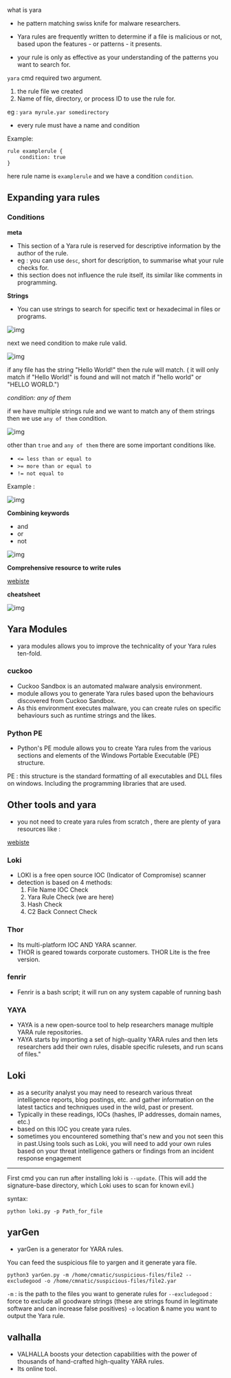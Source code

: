 what is yara

- he pattern matching swiss knife for malware researchers.
-  Yara rules are frequently written to determine if a file is malicious or not, based upon the features - or patterns - it presents.

- your rule is only as effective as your understanding of the patterns you want to search for.

`yara` cmd required two argument.
1. the rule file we created
2. Name of file, directory, or process ID to use the rule for.

eg : `yara myrule.yar somedirectory`


- every rule must have a name and condition

Example:

```
rule examplerule {
	condition: true
}

```

here rule name is `examplerule` and we have a condition `condition`.

## Expanding yara rules

### Conditions 

**meta**

- This section of a Yara rule is reserved for descriptive information by the author of the rule.
- eg : you can use `desc`, short for description, to summarise what your rule checks for. 
- this section does not influence the rule itself, its similar like comments in programming.

**Strings**

- You can use strings to search for specific text or hexadecimal in files or programs.

![img](https://i.imgur.com/TzxFGbd.png)

next we need condition to make rule valid.

![img](https://assets.tryhackme.com/additional/yara/helloworld_checker_con1.png)

if any file has the string "Hello World!" then the rule will match. ( it will only match if "Hello World!" is found and will not match if "hello world" or "HELLO WORLD.")

*condition: any of them*

if we have multiple strings rule and we want to match any of them strings then we use `any of them` condition.

![img](https://i.imgur.com/TGFw8sH.png)

other than `true` and `any of them` there are some important conditions like.

- `<= less than or equal to`
- `>= more than or equal to`
- `!= not equal to`

Example : 

![img](https://assets.tryhackme.com/additional/yara/helloworld_checker.png)

**Combining keywords**

- and 
- or 
- not

![img](https://i.imgur.com/jkADv0i.png)

**Comprehensive resource to write rules**

[webiste](https://yara.readthedocs.io/en/stable/writingrules.html)

**cheatsheet**

![img](https://miro.medium.com/max/875/1*gThGNPenpT-AS-gjr8JCtA.png)


## Yara Modules

- yara modules allows you to improve the technicality of your Yara rules ten-fold.

### cuckoo

- Cuckoo Sandbox is an automated malware analysis environment. 
- module allows you to generate Yara rules based upon the behaviours discovered from Cuckoo Sandbox.
- As this environment executes malware, you can create rules on specific behaviours such as runtime strings and the likes.

### Python PE

- Python's PE module allows you to create Yara rules from the various sections and elements of the Windows Portable Executable (PE) structure.

PE : this structure is the standard formatting of all executables and DLL files on windows. Including the programming libraries that are used. 

## Other tools and yara

- you not need to create yara rules from scratch , there are plenty of yara resources like : 

[webiste](https://github.com/InQuest/awesome-yara)

### Loki

- LOKI is a free open source IOC (Indicator of Compromise) scanner
- detection is based on 4 methods:
	1. File Name IOC Check
    2. Yara Rule Check (we are here)
    3. Hash Check
    4. C2 Back Connect Check

### Thor

- Its multi-platform IOC AND YARA scanner.
- THOR is geared towards corporate customers. THOR Lite is the free version.

### fenrir

- Fenrir is a bash script; it will run on any system capable of running bash

### YAYA

- YAYA is a new open-source tool to help researchers manage multiple YARA rule repositories. 
-  YAYA starts by importing a set of high-quality YARA rules and then lets researchers add their own rules, disable specific rulesets, and run scans of files."

## Loki

- as a security analyst you may need to research various threat intelligence reports, blog postings, etc. and gather information on the latest tactics and techniques used in the wild, past or present. 
- Typically in these readings, IOCs (hashes, IP addresses, domain names, etc.) 
- based on this IOC you create yara rules.
- sometimes you encountered something that's new and you not seen this in past.Using tools such as Loki, you will need to add your own rules based on your threat intelligence gathers or findings from an incident response engagement

***

First cmd you can run after installing loki is `--update`. (This will add the signature-base directory, which Loki uses to scan for known evil.)

syntax:

`python loki.py -p Path_for_file`

## yarGen

- yarGen is a generator for YARA rules.

You can feed the suspicious file to yargen and it generate yara file.

```
python3 yarGen.py -m /home/cmnatic/suspicious-files/file2 --excludegood -o /home/cmnatic/suspicious-files/file2.yar 

```
`-m` : is the path to the files you want to generate rules for
`--excludegood` :  force to exclude all goodware strings (these are strings found in legitimate software and can increase false positives)
`-o` location & name you want to output the Yara rule.


## valhalla

- VALHALLA boosts your detection capabilities with the power of thousands of hand-crafted high-quality YARA rules.
- Its online tool.
